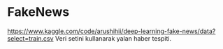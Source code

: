 # FakeNews

https://www.kaggle.com/code/arushihii/deep-learning-fake-news/data?select=train.csv
Veri setini kullanarak yalan haber tespiti.
